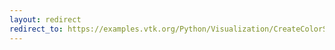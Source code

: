 ```yaml
---
layout: redirect
redirect_to: https://examples.vtk.org/Python/Visualization/CreateColorSeriesDemo/
---
```

